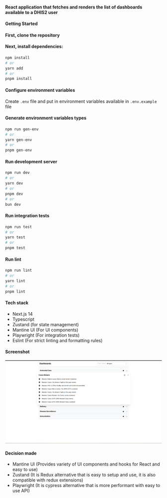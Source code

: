 #### React application that fetches and renders the list of dashboards available to a DHIS2 user

#### Getting Started

#### First, clone the repository

#### Next, install dependencies:

```bash
npm install
# or
yarn add
# or
pnpm install
```
#### Configure environment variables
Create `.env` file and put in environment variables available in `.env.example` file

#### Generate environment variables types
```bash
npm run gen-env
# or
yarn gen-env
# or
pnpm gen-env
```

#### Run development server
```bash
npm run dev
# or
yarn dev
# or
pnpm dev
# or
bun dev
```

#### Run integration tests
```bash
npm run test
# or
yarn test
# or
pnpm test
```

#### Run lint
```bash
npm run lint
# or
yarn lint
# or
pnpm lint
```

#### Tech stack
- Next.js 14 
- Typescript
- Zustand (for state management)
- Mantine UI (For UI components)
- Playwright (For integration tests)
- Eslint (For strict linting and formatting rules)

#### Screenshot
![screenshot](/screenshots/dashboards.png)

#### Decision made
- Mantine UI (Provides variety of UI components and hooks for React and easy to use)
- Zustand (It is Redux alternative that is easy to setup and use, it is also compatible with redux extensions)
- Playwright (It is cypress alternative that is more performant with easy to use API)